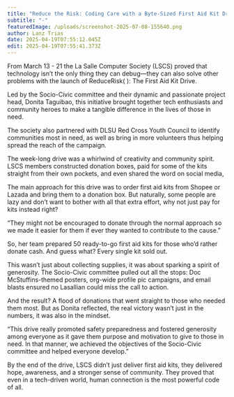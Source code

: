 ```yaml
---
title: "Reduce the Risk: Coding Care with a Byte-Sized First Aid Kit Drive"
subtitle: "-"
featuredImage: /uploads/screenshot-2025-07-08-155640.png
author: Lanz Trias
date: 2025-04-19T07:55:12.045Z
edit: 2025-04-19T07:55:41.373Z
---
```

<!--StartFragment-->

From March 13 - 21 the La Salle Computer Society (LSCS) proved that technology isn’t the only thing they can debug—they can also solve other problems with the launch of ReduceRisk( ): The First Aid Kit Drive.



Led by the Socio-Civic committee and their dynamic and passionate project head, Donita Taguibao, this initiative brought together tech enthusiasts and community heroes to make a tangible difference in the lives of those in need.

The society also partnered with DLSU Red Cross Youth Council to identify communities most in need, as well as bring in more volunteers thus helping spread the reach of the campaign.



The week-long drive was a whirlwind of creativity and community spirit. LSCS members constructed donation boxes, paid for some of the kits straight from their own pockets, and even shared the word on social media,



The main approach for this drive was to order first aid kits from Shopee or Lazada and bring them to a donation box. But naturally, some people are lazy and don’t want to bother with all that extra effort, why not just pay for kits instead right?



“They might not be encouraged to donate through the normal approach so we made it easier for them if ever they wanted to contribute to the cause.”



So, her team prepared 50 ready-to-go first aid kits for those who’d rather donate cash. And guess what? Every single kit sold out.



This wasn’t just about collecting supplies, it was about sparking a spirit of generosity. The Socio-Civic committee pulled out all the stops: Doc McStuffins-themed posters, org-wide profile pic campaigns, and email blasts ensured no Lasallian could miss the call to action. 



And the result? A flood of donations that went straight to those who needed them most. But as Donita reflected, the real victory wasn’t just in the numbers, it was also in the mindset.

“This drive really promoted safety preparedness and fostered generosity among everyone as it gave them purpose and motivation to give to those in need. In that manner, we achieved the objectives of the Socio-Civic committee and helped everyone develop.”



By the end of the drive, LSCS didn’t just deliver first aid kits, they delivered hope, awareness, and a stronger sense of community. They proved that even in a tech-driven world, human connection is the most powerful code of all.



<!--EndFragment-->